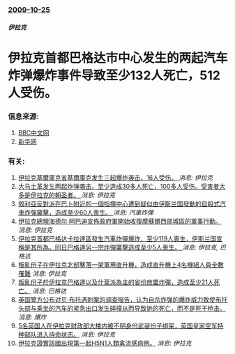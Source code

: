 ### [2009-10-25](/news/2009/10/25/index.md)

##### 伊拉克
#  伊拉克首都巴格达市中心发生的两起汽车炸弹爆炸事件导致至少132人死亡，512人受伤。




### 信息来源:

1. [BBC中文网](http://www.bbc.co.uk/zhongwen/simp/world/2009/10/091025_iraq_blasts.shtml)
2. [新华网](http://news.xinhuanet.com/world/2009-10/26/content_12325913.htm)

### 有关:

1. [ 伊拉克基爾庫克省基爾庫克发生三起爆炸袭击，16人受伤。 ](/zh/news/2019/11/30/伊拉克基爾庫克省基爾庫克发生三起爆炸袭击-16人受伤.md) _消息: 伊拉克_
2. [大马士革发生两起炸弹袭击。至少造成30多人死亡，100多人受伤。受害者大多是伊拉克的朝圣者。 ](/zh/news/2017/03/11/大马士革发生两起炸弹袭击-至少造成30多人死亡-100多人受伤-受害者大多是伊拉克的朝圣者.md) _消息: 伊拉克_
3. [敘利亞反對派在巴卜附近的一個指揮中心遭到疑似由伊斯兰国發動的自殺式汽車炸彈襲擊，造成至少60人喪生。 ](/zh/news/2017/02/24/敘利亞反對派在巴卜附近的一個指揮中心遭到疑似由伊斯兰国發動的自殺式汽車炸彈襲擊-造成至少60人喪生.md) _消息: 汽車炸彈_
4. [伊拉克總理海德尔·阿巴迪宣佈政府軍開始收復摩蘇爾西部城區的軍事行動。 ](/zh/news/2017/02/19/伊拉克總理海德尔-阿巴迪宣佈政府軍開始收復摩蘇爾西部城區的軍事行動.md) _消息: 伊拉克_
5. [伊拉克首都巴格达卡拉達區發生汽車炸彈爆炸，至少119人喪生，伊斯兰国宣稱是其所為。同日巴格達另一宗炸彈襲擊造成至少5人喪生。 ](/zh/news/2016/07/3/伊拉克首都巴格达卡拉達區發生汽車炸彈爆炸-至少119人喪生-伊斯兰国宣稱是其所為-同日巴格達另一宗炸彈襲擊造成至少5人喪.md) _消息: 伊拉克, 巴格达_
6. [ 叛亂份子在伊拉克北部擊落一架軍用直升機，造成直升機上4名機組人員全數罹難](/zh/news/2013/10/2/叛亂份子在伊拉克北部擊落一架軍用直升機-造成直升機上4名機組人員全數罹難.md) _消息: 伊拉克_
7. [ 叛亂份子於伊拉克巴格達以及什葉派為主的省份放置炸彈，造成至少21人死亡。](/zh/news/2013/09/15/叛亂份子於伊拉克巴格達以及什葉派為主的省份放置炸彈-造成至少21人死亡.md) _消息: 巴格达_
8. [英国警方公布对贝·布托遇刺案的调查报告，认为自杀炸弹的爆炸威力致使布托头部与乘坐的汽车的紧急出口发生碰撞从而导致她的死亡，而不是死于枪击。](/zh/news/2008/02/8/英国警方公布对贝-布托遇刺案的调查报告-认为自杀炸弹的爆炸威力致使布托头部与乘坐的汽车的紧急出口发生碰撞从而导致她的死亡.md) _消息: 爆炸_
9. [5名英国人在伊拉克财政部大楼内被不明身份武装份子绑架，英国皇家空军特种部队进入待命状态。](/zh/news/2007/05/30/5名英国人在伊拉克财政部大楼内被不明身份武装份子绑架-英国皇家空军特种部队进入待命状态.md) _消息: 伊拉克_
10. [伊拉克證實該國出現第一起H5N1人類禽流感病例。](/zh/news/2006/01/30/伊拉克證實該國出現第一起H5N1人類禽流感病例.md) _消息: 伊拉克_
